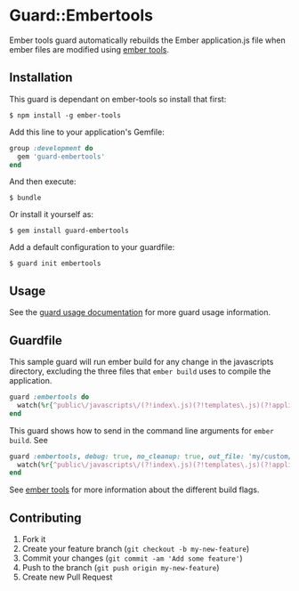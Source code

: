 # Guard::Embertools

Ember tools guard automatically rebuilds the Ember
application.js file when ember files are modified using
[ember tools](https://github.com/rpflorence/ember-tools).

## Installation

This guard is dependant on ember-tools so install that first:

```
$ npm install -g ember-tools
```

Add this line to your application's Gemfile:

``` ruby
group :development do
  gem 'guard-embertools'
end
```

And then execute:

```
$ bundle
```

Or install it yourself as:

```
$ gem install guard-embertools
```

Add a default configuration to your guardfile:

```
$ guard init embertools
```

## Usage

See the [guard usage documentation](https://github.com/guard/guard#readme) for
more guard usage information.

## Guardfile

This sample guard will run ember build for any change in the javascripts directory,
excluding the three files that `ember build` uses to compile the application.
``` ruby
guard :embertools do
  watch(%r{^public\/javascripts\/(?!index\.js)(?!templates\.js)(?!application\.js).*})
end
```

This guard shows how to send in the command line arguments for `ember build`.  See
``` ruby
guard :embertools, debug: true, no_cleanup: true, out_file: 'my/custom/location.js'  do
  watch(%r{^public\/javascripts\/(?!index\.js)(?!templates\.js)(?!application\.js).*})
end
```

See [ember tools](https://github.com/rpflorence/ember-tools/blob/master/bin/ember#L21-L28)
for more information about the different build flags.

## Contributing

1. Fork it
2. Create your feature branch (`git checkout -b my-new-feature`)
3. Commit your changes (`git commit -am 'Add some feature'`)
4. Push to the branch (`git push origin my-new-feature`)
5. Create new Pull Request

